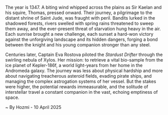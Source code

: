 
The year is 1347.  A biting wind whipped across the plains as Sir Kaelan and his squire, Thomas, pressed onward.  Their journey, a pilgrimage to the distant shrine of Saint Jude, was fraught with peril.  Bandits lurked in the shadowed forests, rivers swelled with spring rains threatened to sweep them away, and the ever-present threat of starvation hung heavy in the air.  Each sunrise brought a new challenge, each sunset a hard-won victory against the unforgiving landscape and its hidden dangers, forging a bond between the knight and his young companion stronger than any steel.

Centuries later, Captain Eva Rostova piloted the *Stardust Drifter* through the swirling nebula of Xylos.  Her mission: to retrieve a vital bio-sample from the ice planet of Kepler-186f, a world light-years from her home in the Andromeda galaxy.  The journey was less about physical hardship and more about navigating treacherous asteroid fields, evading pirate ships, and managing the complex astrogation systems of her vessel.  But the stakes were higher, the potential rewards immeasurable, and the solitude of interstellar travel a constant companion in the vast, echoing emptiness of space.

~ By Hozmi - 10 April 2025
